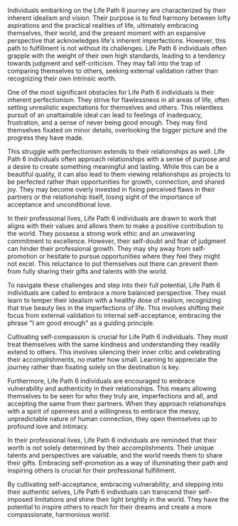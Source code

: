 Individuals embarking on the Life Path 6 journey are characterized by their inherent idealism and vision. Their purpose is to find harmony between lofty aspirations and the practical realities of life, ultimately embracing themselves, their world, and the present moment with an expansive perspective that acknowledges life's inherent imperfections. However, this path to fulfillment is not without its challenges. Life Path 6 individuals often grapple with the weight of their own high standards, leading to a tendency towards judgment and self-criticism. They may fall into the trap of comparing themselves to others, seeking external validation rather than recognizing their own intrinsic worth. 

One of the most significant obstacles for Life Path 6 individuals is their inherent perfectionism. They strive for flawlessness in all areas of life, often setting unrealistic expectations for themselves and others. This relentless pursuit of an unattainable ideal can lead to feelings of inadequacy, frustration, and a sense of never being good enough. They may find themselves fixated on minor details, overlooking the bigger picture and the progress they have made.  

This struggle with perfectionism extends to their relationships as well. Life Path 6 individuals often approach relationships with a sense of purpose and a desire to create something meaningful and lasting. While this can be a beautiful quality, it can also lead to them viewing relationships as projects to be perfected rather than opportunities for growth, connection, and shared joy. They may become overly invested in fixing perceived flaws in their partners or the relationship itself, losing sight of the importance of acceptance and unconditional love. 

In their professional lives, Life Path 6 individuals are drawn to work that aligns with their values and allows them to make a positive contribution to the world. They possess a strong work ethic and an unwavering commitment to excellence. However, their self-doubt and fear of judgment can hinder their professional growth. They may shy away from self-promotion or hesitate to pursue opportunities where they feel they might not excel. This reluctance to put themselves out there can prevent them from fully sharing their gifts and talents with the world. 

To navigate these challenges and step into their full potential, Life Path 6 individuals are called to embrace a more balanced perspective. They must learn to temper their idealism with a healthy dose of realism, recognizing that true beauty lies in the imperfections of life. This involves shifting their focus from external validation to internal self-acceptance, embracing the phrase "I am good enough" as a guiding principle. 

Cultivating self-compassion is crucial for Life Path 6 individuals.  They must treat themselves with the same kindness and understanding they readily extend to others. This involves silencing their inner critic and celebrating their accomplishments, no matter how small.  Learning to appreciate the journey rather than fixating solely on the destination is key. 

Furthermore, Life Path 6 individuals are encouraged to embrace vulnerability and authenticity in their relationships. This means allowing themselves to be seen for who they truly are, imperfections and all, and accepting the same from their partners. When they approach relationships with a spirit of openness and a willingness to embrace the messy, unpredictable nature of human connection, they open themselves up to profound love and intimacy. 

In their professional lives, Life Path 6 individuals are reminded that their worth is not solely determined by their accomplishments. Their unique talents and perspectives are valuable, and the world needs them to share their gifts.  Embracing self-promotion as a way of illuminating their path and inspiring others is crucial for their professional fulfillment. 

By cultivating self-acceptance, embracing vulnerability, and stepping into their authentic selves, Life Path 6 individuals can transcend their self-imposed limitations and shine their light brightly in the world. They have the potential to inspire others to reach for their dreams and create a more compassionate, harmonious world. 
